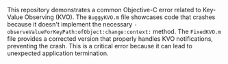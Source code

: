 This repository demonstrates a common Objective-C error related to Key-Value Observing (KVO). The `BuggyKVO.m` file showcases code that crashes because it doesn't implement the necessary `-observeValueForKeyPath:ofObject:change:context:` method. The `FixedKVO.m` file provides a corrected version that properly handles KVO notifications, preventing the crash.  This is a critical error because it can lead to unexpected application termination.